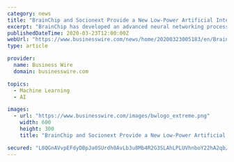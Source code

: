 ```yaml
---
category: news
title: "BrainChip and Socionext Provide a New Low-Power Artificial Intelligence Platform for AI Edge Applications"
excerpt: "BrainChip has developed an advanced neural networking processor that brings artificial intelligence to the edge in a way that existing technologies are not capable. This innovative, event-based, neural network processor is inspired by the event-based nature of the human brain. The resulting technology is high performance, small, ultra-low power ..."
publishedDateTime: 2020-03-23T12:00:00Z
webUrl: "https://www.businesswire.com/news/home/20200323005183/en/BrainChip-Socionext-Provide-New-Low-Power-Artificial-Intelligence"
type: article

provider:
  name: Business Wire
  domain: businesswire.com

topics:
  - Machine Learning
  - AI

images:
  - url: "https://www.businesswire.com/images/bwlogo_extreme.png"
    width: 600
    height: 300
    title: "BrainChip and Socionext Provide a New Low-Power Artificial Intelligence Platform for AI Edge Applications"

secured: "L8QGnAVvpEFdyDBpJa0SUrdh0AvLb3u8Mb4R2G3SLAhLPLUVhnboY22hA2qb/LBjIeoNXbEqyvPCFRqE13TyrfJ04Jv/v0jGr5ra1T6IQJzC0+KD0Ja1bgBgl+gSuuTU6SXgneYKJ+YRb1JJujFH/1L0+hBJzlHocO1+4AWwYALNK7LWKC7CmjAjVdSMQbl81zQQis2W9Rh+mPcN2mDd/B+/Myc65HTBgCQ0VXQU/ObS2rHguq566bff+yDth4fqAd0yd8/GwSJufW9As7cKZ+N0tFAsMJ1eqmiwVwv5LWpAkA9dbzkPpjjndVJh3lsW;0yRBipqVP021LgATkSJrvg=="
---
```


